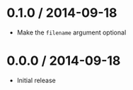 0.1.0 / 2014-09-18
==================

  * Make the `filename` argument optional

0.0.0 / 2014-09-18
==================

  * Initial release
